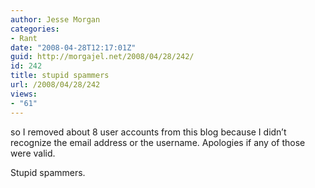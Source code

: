 ```yaml
---
author: Jesse Morgan
categories:
- Rant
date: "2008-04-28T12:17:01Z"
guid: http://morgajel.net/2008/04/28/242/
id: 242
title: stupid spammers
url: /2008/04/28/242
views:
- "61"
---
```


so I removed about 8 user accounts from this blog because I didn’t recognize the email address or the username. Apologies if any of those were valid.

Stupid spammers.